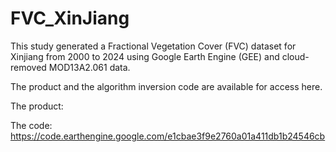 # FVC_XinJiang

This study generated a Fractional Vegetation Cover (FVC) dataset for Xinjiang from 2000 to 2024 using Google Earth Engine (GEE) and cloud-removed MOD13A2.061 data. 

The product and the algorithm inversion code are available for access here.

The product: 

The code: https://code.earthengine.google.com/e1cbae3f9e2760a01a411db1b24546cb
